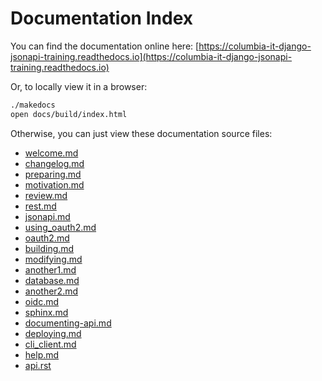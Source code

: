 # Documentation Index

You can find the documentation online here:
[https://columbia-it-django-jsonapi-training.readthedocs.io](https://columbia-it-django-jsonapi-training.readthedocs.io)

Or, to locally view it in a browser:
```bash
./makedocs
open docs/build/index.html
```

Otherwise, you can just view these documentation source files:


- [welcome.md](docs/welcome.md)
- [changelog.md](docs/changelog.md)
- [preparing.md](docs/preparing.md)
- [motivation.md](docs/motivation.md)
- [review.md](docs/review.md)
- [rest.md](docs/rest.md)
- [jsonapi.md](docs/jsonapi.md)
- [using_oauth2.md](docs/using_oauth2.md)
- [oauth2.md](docs/oauth2.md)
- [building.md](docs/building.md)
- [modifying.md](docs/modifying.md)
- [another1.md](docs/another1.md)
- [database.md](docs/database.md)
- [another2.md](docs/another2.md)
- [oidc.md](docs/oidc.md)
- [sphinx.md](docs/sphinx.md)
- [documenting-api.md](docs/documenting-api.md)
- [deploying.md](docs/deploying.md)
- [cli_client.md](docs/cli_client.md)
- [help.md](docs/help.md)
- [api.rst](docs/api.rst)
